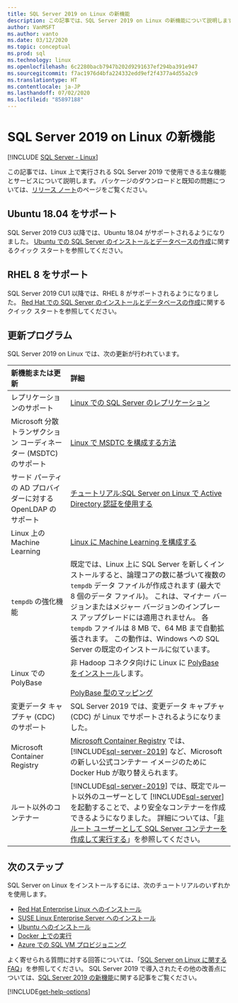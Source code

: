 ```yaml
---
title: SQL Server 2019 on Linux の新機能
description: この記事では、SQL Server 2019 on Linux の新機能について説明します。
author: VanMSFT
ms.author: vanto
ms.date: 03/12/2020
ms.topic: conceptual
ms.prod: sql
ms.technology: linux
ms.openlocfilehash: 6c2280bacb7947b202d9291637ef294ba391e947
ms.sourcegitcommit: f7ac1976d4bfa224332edd9ef2f4377a4d55a2c9
ms.translationtype: HT
ms.contentlocale: ja-JP
ms.lasthandoff: 07/02/2020
ms.locfileid: "85897188"
---
```

# <a name="whats-new-for-sql-server-2019-on-linux"></a>SQL Server 2019 on Linux の新機能

[!INCLUDE [SQL Server - Linux](../includes/applies-to-version/sql-linux.md)]

この記事では、Linux 上で実行される SQL Server 2019 で使用できる主な機能とサービスについて説明します。 パッケージのダウンロードと既知の問題については、[リリース ノート](sql-server-linux-release-notes-2019.md?view=sql-server-linux-ver15)のページをご覧ください。

## <a name="ubuntu-1804-supported"></a>Ubuntu 18.04 をサポート

SQL Server 2019 CU3 以降では、Ubuntu 18.04 がサポートされるようになりました。 [Ubuntu での SQL Server のインストールとデータベースの作成](quickstart-install-connect-ubuntu.md?view=sql-server-linux-ver15)に関するクイック スタートを参照してください。

## <a name="rhel-8-supported"></a>RHEL 8 をサポート

SQL Server 2019 CU1 以降では、RHEL 8 がサポートされるようになりました。 [Red Hat での SQL Server のインストールとデータベースの作成](quickstart-install-connect-red-hat.md?view=sql-server-linux-ver15)に関するクイック スタートを参照してください。

## <a name="updates"></a>更新プログラム

SQL Server 2019 on Linux では、次の更新が行われています。

| 新機能または更新 | 詳細 |
|:-----|:-----|
|レプリケーションのサポート |[Linux での SQL Server のレプリケーション](sql-server-linux-replication.md)
|Microsoft 分散トランザクション コーディネーター (MSDTC) のサポート |[Linux で MSDTC を構成する方法](sql-server-linux-configure-msdtc.md) |
|サード パーティの AD プロバイダーに対する OpenLDAP のサポート |[チュートリアル:SQL Server on Linux で Active Directory 認証を使用する](sql-server-linux-active-directory-authentication.md) |
|Linux 上の Machine Learning |[Linux に Machine Learning を構成する](sql-server-linux-setup-machine-learning.md) |
|`tempdb` の強化機能 | 既定では、Linux 上に SQL Server を新しくインストールすると、論理コアの数に基づいて複数の `tempdb` データ ファイルが作成されます (最大で 8 個のデータ ファイル)。 これは、マイナー バージョンまたはメジャー バージョンのインプレース アップグレードには適用されません。 各 `tempdb` ファイルは 8 MB で、64 MB まで自動拡張されます。 この動作は、Windows への SQL Server の既定のインストールに似ています。 |
| Linux での PolyBase | 非 Hadoop コネクタ向けに Linux に [PolyBase をインストール](../relational-databases/polybase/polybase-linux-setup.md)します。<br/><br/>[PolyBase 型のマッピング](../relational-databases/polybase/polybase-type-mapping.md) |
| 変更データ キャプチャ (CDC) のサポート | SQL Server 2019 では、変更データ キャプチャ (CDC) が Linux でサポートされるようになりました。 |
| Microsoft Container Registry | [Microsoft Container Registry](https://www.ntweekly.com/2019/09/23/microsoft-container-registry-to-replace-docker-hub-for-new-images/) では、[!INCLUDE[sql-server-2019](../includes/sssqlv15-md.md)] など、Microsoft の新しい公式コンテナー イメージのために Docker Hub が取り替えられます。 |
| ルート以外のコンテナー | [!INCLUDE[sql-server-2019](../includes/sssqlv15-md.md)] では、既定でルート以外のユーザーとして [!INCLUDE[sql-server](../includes/ssnoversion-md.md)] を起動することで、より安全なコンテナーを作成できるようになりました。 詳細については、「[非ルート ユーザーとして SQL Server コンテナーを作成して実行する](sql-server-linux-configure-docker.md#buildnonrootcontainer)」を参照してください。 |

## <a name="next-steps"></a>次のステップ

SQL Server on Linux をインストールするには、次のチュートリアルのいずれかを使用します。

- [Red Hat Enterprise Linux へのインストール](quickstart-install-connect-red-hat.md?view=sql-server-linux-ver15)
- [SUSE Linux Enterprise Server へのインストール](quickstart-install-connect-suse.md?view=sql-server-linux-ver15)
- [Ubuntu へのインストール](quickstart-install-connect-ubuntu.md?view=sql-server-linux-ver15)
- [Docker 上での実行](quickstart-install-connect-docker.md?view=sql-server-linux-ver15)
- [Azure での SQL VM プロビジョニング](/azure/virtual-machines/linux/sql/provision-sql-server-linux-virtual-machine?toc=/sql/toc/toc.json)

よく寄せられる質問に対する回答については、「[SQL Server on Linux に関する FAQ](sql-server-linux-faq.md)」を参照してください。 SQL Server 2019 で導入されたその他の改善点については、[SQL Server 2019 の新機能](../sql-server/what-s-new-in-sql-server-ver15.md?view=sql-server-ver15)に関する記事をご覧ください。

[!INCLUDE[get-help-options](../includes/paragraph-content/get-help-options.md)]
